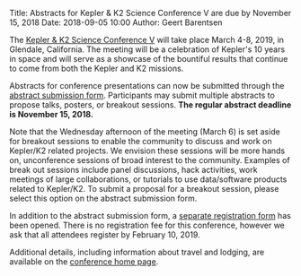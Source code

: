 Title: Abstracts for Kepler & K2 Science Conference V are due by November 15, 2018
Date: 2018-09-05 10:00
Author: Geert Barentsen

The <a href='scicon-2019/index.html'>Kepler & K2 Science Conference V</a>
will take place March 4-8, 2019, in Glendale, California.
The meeting will be a celebration of Kepler's 10 years in space
and will serve as a showcase of the bountiful results that continue to come
from both the Kepler and K2 missions.

Abstracts for conference presentations can now be submitted through the
[abstract submission form](https://catcopy.ipac.caltech.edu/ksc2019/abstract.php).
Participants may submit multiple abstracts to propose talks, posters, or breakout sessions.
**The regular abstract deadline is November 15, 2018.**

Note that the Wednesday afternoon of the meeting (March 6) is set aside for breakout sessions
to enable the community to discuss and work on Kepler/K2 related projects.
We envision these sessions will be more hands on, unconference sessions
of broad interest to the community.
Examples of break out sessions include panel discussions, hack activities,
work meetings of large collaborations, or tutorials to use data/software products related to Kepler/K2.
To submit a proposal for a breakout session, please select this option on the abstract submission form.

In addition to the abstract submission form,
a [separate registration form](https://catcopy.ipac.caltech.edu/ksc2019/registration.php) has been opened.
There is no registration fee for this conference,
however we ask that all attendees register by February 10, 2019.

Additional details, including information about travel and lodging,
are available on the [conference home page](/scicon-2019/).
